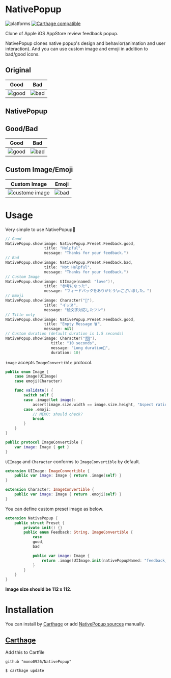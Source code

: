 # NativePopup

![platforms](https://img.shields.io/badge/platforms-iOS-333333.svg) [![Carthage compatible](https://img.shields.io/badge/Carthage-compatible-4BC51D.svg?style=flat)](https://github.com/Carthage/Carthage)

Clone of Apple iOS AppStore review feedback popup.

NativePopup clones native popup's design and behavior(animation and user interaction).
And you can use custom image and emoji in addition to bad/good icons.

## Original

Good | Bad
--- | ---
![good](https://raw.githubusercontent.com/mono0926/NativePopup/master/Screenshots/Original/good.png) | ![bad](https://raw.githubusercontent.com/mono0926/NativePopup/master/Screenshots/Original/bad.png)

## NativePopup

## Good/Bad

Good | Bad 
--- | --- 
![good](https://raw.githubusercontent.com/mono0926/NativePopup/master/Screenshots/NativePopup/good.png) | ![bad](https://raw.githubusercontent.com/mono0926/NativePopup/master/Screenshots/NativePopup/bad.png)

## Custom Image/Emoji

Custom Image | Emoji
--- | ---
![custome image](https://raw.githubusercontent.com/mono0926/NativePopup/master/Screenshots/NativePopup/custom_image.png) | ![bad](https://raw.githubusercontent.com/mono0926/NativePopup/master/Screenshots/NativePopup/emoji.png)

# Usage

Very simple to use NativePopup🐶


```swift
// Good
NativePopup.show(image: NativePopup.Preset.Feedback.good,
                 title: "Helpful",
                 message: "Thanks for your feedback.")
// Bad
NativePopup.show(image: NativePopup.Preset.Feedback.bad,
                 title: "Not Helpful",
                 message: "Thanks for your feedback.")
// Custom Image
NativePopup.show(image: UIImage(named: "love")!,
                 title: "参考になった",
                 message: "フィードバックをありがとう\nございました。")
// Emoji
NativePopup.show(image: Character("🐶"),
                 title: "イッヌ",
                 message: "絵文字対応したワン")
// Title only
NativePopup.show(image: NativePopup.Preset.Feedback.good,
                 title: "Empty Message 🗑",
                 message: nil)
// Custom duration (default duration is 1.5 seconds)
NativePopup.show(image: Character("🔟"),
                    title: "10 seconds",
                    message: "Long duration🙇",
                    duration: 10)
```


`image` accepts `ImageConvertible` protocol.

```swift
public enum Image {
    case image(UIImage)
    case emoji(Character)

    func validate() {
        switch self {
        case .image(let image):
            assert(image.size.width == image.size.height, "Aspect ratio should be 1:1.")
        case .emoji:
            // MEMO: should check?
            break
        }
    }
}

public protocol ImageConvertible {
    var image: Image { get }
}
```

`UIImage` and `Character` conforms to `ImageConvertible` by default.

```swift
extension UIImage: ImageConvertible {
    public var image: Image { return .image(self) }
}

extension Character: ImageConvertible {
    public var image: Image { return .emoji(self) }
}
```

You can define custom preset image as below.

```swift
extension NativePopup {
    public struct Preset {
        private init() {}
        public enum Feedback: String, ImageConvertible {
            case
            good,
            bad

            public var image: Image {
                return .image(UIImage.init(nativePopupNamed: "feedback_\(rawValue)"))
            }
        }
    }
}
```

**Image size should be 112 x 112.**

# Installation

You can install by [Carthage](https://github.com/Carthage/Carthage) or add [NativePopup sources](https://github.com/mono0926/NativePopup/tree/master/NativePopup) manually.

## [Carthage](https://github.com/Carthage/Carthage)

Add this to Cartfile

```
github "mono0926/NativePopup"
```

```sh
$ carthage update
```
